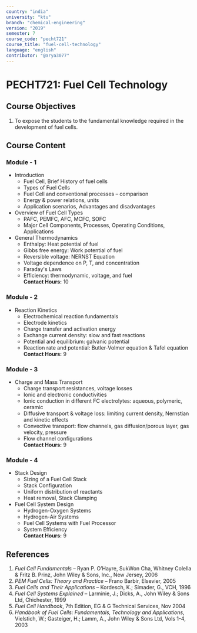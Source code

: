 ```yaml
---
country: "india"
university: "ktu"
branch: "chemical-engineering"
version: "2019"
semester: 7
course_code: "pecht721"
course_title: "fuel-cell-technology"
language: "english"
contributor: "@arya3077"
---
```


# PECHT721: Fuel Cell Technology

## Course Objectives
1. To expose the students to the fundamental knowledge required in the development of fuel cells.

## Course Content

### Module - 1
* Introduction
  - Fuel Cell, Brief History of fuel cells
  - Types of Fuel Cells
  - Fuel Cell and conventional processes – comparison
  - Energy & power relations, units
  - Application scenarios, Advantages and disadvantages
* Overview of Fuel Cell Types
  - PAFC, PEMFC, AFC, MCFC, SOFC
  - Major Cell Components, Processes, Operating Conditions, Applications
* General Thermodynamics
  - Enthalpy: Heat potential of fuel
  - Gibbs free energy: Work potential of fuel
  - Reversible voltage: NERNST Equation
  - Voltage dependence on P, T, and concentration
  - Faraday's Laws
  - Efficiency: thermodynamic, voltage, and fuel  
**Contact Hours:** 10

### Module - 2
* Reaction Kinetics
  - Electrochemical reaction fundamentals
  - Electrode kinetics
  - Charge transfer and activation energy
  - Exchange current density: slow and fast reactions
  - Potential and equilibrium: galvanic potential
  - Reaction rate and potential: Butler-Volmer equation & Tafel equation  
**Contact Hours:** 9

### Module - 3
* Charge and Mass Transport
  - Charge transport resistances, voltage losses
  - Ionic and electronic conductivities
  - Ionic conduction in different FC electrolytes: aqueous, polymeric, ceramic
  - Diffusive transport & voltage loss: limiting current density, Nernstian and kinetic effects
  - Convective transport: flow channels, gas diffusion/porous layer, gas velocity, pressure
  - Flow channel configurations  
**Contact Hours:** 9

### Module - 4
* Stack Design
  - Sizing of a Fuel Cell Stack
  - Stack Configuration
  - Uniform distribution of reactants
  - Heat removal, Stack Clamping
* Fuel Cell System Design
  - Hydrogen-Oxygen Systems
  - Hydrogen-Air Systems
  - Fuel Cell Systems with Fuel Processor
  - System Efficiency  
**Contact Hours:** 9

## References
1. *Fuel Cell Fundamentals* – Ryan P. O’Hayre, SukWon Cha, Whitney Colella & Fritz B. Prinz, John Wiley & Sons, Inc., New Jersey, 2006
2. *PEM Fuel Cells: Theory and Practice* – Frano Barbir, Elsevier, 2005
3. *Fuel Cells and Their Applications* – Kordesch, K.; Simader, G., VCH, 1996
4. *Fuel Cell Systems Explained* – Larminie, J.; Dicks, A., John Wiley & Sons Ltd, Chichester, 1999
5. *Fuel Cell Handbook*, 7th Edition, EG & G Technical Services, Nov 2004
6. *Handbook of Fuel Cells: Fundamentals, Technology and Applications*, Vielstich, W.; Gasteiger, H.; Lamm, A., John Wiley & Sons Ltd, Vols 1-4, 2003
